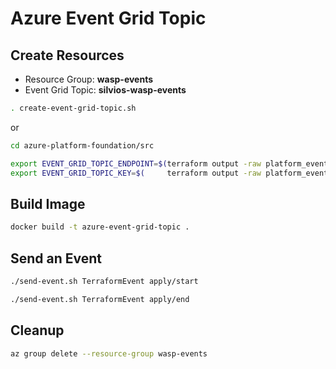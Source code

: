 # Azure Event Grid Topic

## Create Resources

- Resource Group: **wasp-events**
- Event Grid Topic: **silvios-wasp-events**

```bash
. create-event-grid-topic.sh
```

or

```bash
cd azure-platform-foundation/src

export EVENT_GRID_TOPIC_ENDPOINT=$(terraform output -raw platform_eventgrid_topic_endpoint)
export EVENT_GRID_TOPIC_KEY=$(     terraform output -raw platform_eventgrid_topic_primary_access_key) 
```

## Build Image

```bash
docker build -t azure-event-grid-topic .
```

## Send an Event

```bash
./send-event.sh TerraformEvent apply/start

./send-event.sh TerraformEvent apply/end
```

## Cleanup

```bash
az group delete --resource-group wasp-events
```
